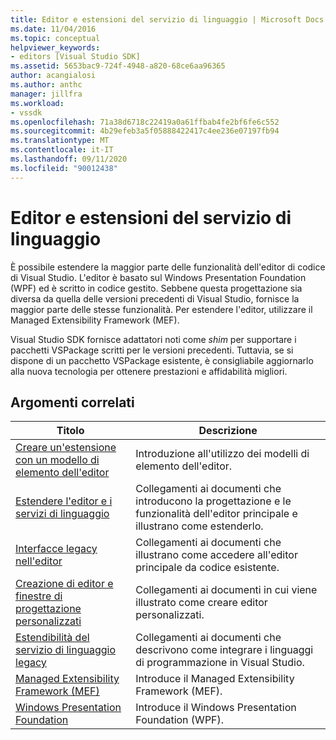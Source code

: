 ```yaml
---
title: Editor e estensioni del servizio di linguaggio | Microsoft Docs
ms.date: 11/04/2016
ms.topic: conceptual
helpviewer_keywords:
- editors [Visual Studio SDK]
ms.assetid: 5653bac9-724f-4948-a820-68ce6aa96365
author: acangialosi
ms.author: anthc
manager: jillfra
ms.workload:
- vssdk
ms.openlocfilehash: 71a38d6718c22419a0a61ffbab4fe2bf6fe6c552
ms.sourcegitcommit: 4b29efeb3a5f05888422417c4ee236e07197fb94
ms.translationtype: MT
ms.contentlocale: it-IT
ms.lasthandoff: 09/11/2020
ms.locfileid: "90012438"
---
```

# <a name="editor-and-language-service-extensions"></a>Editor e estensioni del servizio di linguaggio
È possibile estendere la maggior parte delle funzionalità dell'editor di codice di Visual Studio. L'editor è basato sul Windows Presentation Foundation (WPF) ed è scritto in codice gestito. Sebbene questa progettazione sia diversa da quella delle versioni precedenti di Visual Studio, fornisce la maggior parte delle stesse funzionalità. Per estendere l'editor, utilizzare il Managed Extensibility Framework (MEF).

 Visual Studio SDK fornisce adattatori noti come *shim* per supportare i pacchetti VSPackage scritti per le versioni precedenti. Tuttavia, se si dispone di un pacchetto VSPackage esistente, è consigliabile aggiornarlo alla nuova tecnologia per ottenere prestazioni e affidabilità migliori.

## <a name="related-topics"></a>Argomenti correlati

|Titolo|Descrizione|
|-----------|-----------------|
|[Creare un'estensione con un modello di elemento dell'editor](../extensibility/creating-an-extension-with-an-editor-item-template.md)|Introduzione all'utilizzo dei modelli di elemento dell'editor.|
|[Estendere l'editor e i servizi di linguaggio](../extensibility/extending-the-editor-and-language-services.md)|Collegamenti ai documenti che introducono la progettazione e le funzionalità dell'editor principale e illustrano come estenderlo.|
|[Interfacce legacy nell'editor](../vs-2015/extensibility/legacy-interfaces-in-the-editor.md?view=vs-2015)|Collegamenti ai documenti che illustrano come accedere all'editor principale da codice esistente.|
|[Creazione di editor e finestre di progettazione personalizzati](../extensibility/creating-custom-editors-and-designers.md)|Collegamenti ai documenti in cui viene illustrato come creare editor personalizzati.|
|[Estendibilità del servizio di linguaggio legacy](../extensibility/internals/legacy-language-service-extensibility.md)|Collegamenti ai documenti che descrivono come integrare i linguaggi di programmazione in Visual Studio.|
|[Managed Extensibility Framework (MEF)](/dotnet/framework/mef/index)|Introduce il Managed Extensibility Framework (MEF).|
|[Windows Presentation Foundation](/dotnet/framework/wpf/index)|Introduce il Windows Presentation Foundation (WPF).|